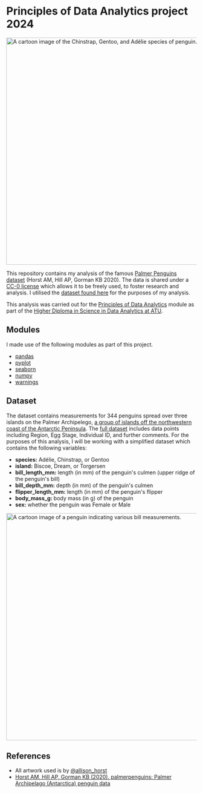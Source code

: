 # Principles of Data Analytics project 2024

<img src="https://allisonhorst.github.io/palmerpenguins/reference/figures/lter_penguins.png" alt="A cartoon image of the Chinstrap, Gentoo, and Adélie species of penguin." width="600">

This repository contains my analysis of the famous [Palmer Penguins dataset](https://allisonhorst.github.io/palmerpenguins/) (Horst AM, Hill AP, Gorman KB 2020). The data is shared under a [CC-0 license](https://creativecommons.org/public-domain/cc0/) which allows it to be freely used, to foster research and analysis. I utilised the [dataset found here](https://raw.githubusercontent.com/mwaskom/seaborn-data/master/penguins.csv) for the purposes of my analysis.

This analysis was carried out for the [Principles of Data Analytics](https://www.gmit.ie/principles-of-data-analytics) module as part of the [Higher Diploma in Science in Data Analytics at ATU](https://www.gmit.ie/higher-diploma-in-science-in-computing-in-data-analytics).

## Modules
I made use of the following modules as part of this project.
- [pandas](https://pandas.pydata.org/)
- [pyplot](https://matplotlib.org/3.5.3/api/_as_gen/matplotlib.pyplot.html)
- [seaborn](https://seaborn.pydata.org/tutorial/introduction.html)
- [numpy](https://numpy.org/)
- [warnings](https://docs.python.org/3/library/warnings.html)

## Dataset
The dataset contains measurements for 344 penguins spread over three islands on the Palmer Archipelego, [a group of islands off the northwestern coast of the Antarctic Peninsula](https://en.wikipedia.org/wiki/Palmer_Archipelago). The [full dataset](https://cloud.r-project.org/web/packages/palmerpenguins/index.html) includes data points including Region, Egg Stage, Individual ID, and further comments. For the purposes of this analysis, I will be working with a simplified dataset which contains the following variables:
- **species:** Adélie, Chinstrap, or Gentoo
- **island:** Biscoe, Dream, or Torgersen
- **bill_length_mm:** length (in mm) of the penguin's culmen (upper ridge of the penguin's bill)
- **bill_depth_mm:** depth (in mm) of the penguin's culmen
- **flipper_length_mm:** length (in mm) of the penguin's flipper
- **body_mass_g:** body mass (in g) of the penguin
- **sex:** whether the penguin was Female or Male

<img src="https://allisonhorst.github.io/palmerpenguins/reference/figures/culmen_depth.png" alt="A cartoon image of a penguin indicating various bill measurements." width="600">

## References
- All artwork used is by [@allison_horst](https://twitter.com/allison_horst)
- [Horst AM, Hill AP, Gorman KB (2020). palmerpenguins: Palmer Archipelago (Antarctica) penguin data](https://allisonhorst.github.io/palmerpenguins/)